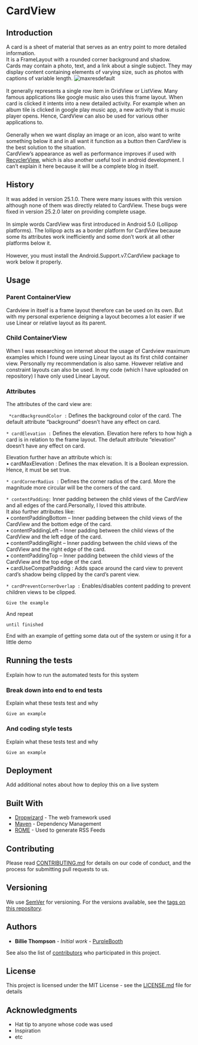 # CardView

## Introduction

A card is a sheet of material that serves as an entry point to more detailed information.<br> It is a FrameLayout with a rounded corner background and shadow.<br> Cards may contain a photo, text, and a link about a single subject. They may display content containing elements of varying size, such as photos with captions of variable length. 
![maxresdefault](https://user-images.githubusercontent.com/43182173/49682048-c7cf3600-fa7a-11e8-8f16-4187373ecd08.jpg)<br>
<br>It generally represents a single row item in GridView or ListView. Many famous applications like google music also uses this frame layout. When card is clicked it intents into a new detailed activity. For example when an album tile is clicked in google play music app, a new activity that is music player opens. Hence, CardView can also be used for various other applications to.<br>
<br>
Generally when we want display an image or an icon, also want to write something below it and in all want it function as a button then CardView is the best solution to the situation.<br>
CardView’s appearance as well as performance improves if used with [RecyclerView](https://developer.android.com/guide/topics/ui/layout/recyclerview), which is also another useful tool in android development. I can’t explain it here because it will be a complete blog in itself.

## History
It was added in version 25.1.0. There were many issues with this version although none of them was directly related to CardView. These bugs were fixed in version 25.2.0 later on providing complete usage.<br>
<br>
In simple words CardView was first introduced in Android 5.0 (Lollipop platforms). The lollipop acts as a border platform for CardView because some its attributes work inefficiently and some don’t work at all other platforms below it.<br>
<br> However, you must install the Android.Support.v7.CardView package to work below it properly.

## Usage

### Parent ContainerView
Cardview  in itself is a frame layout therefore can be used on its own. But with my personal experience deigning a layout becomes a lot easier if we use Linear or relative layout as its parent.<br>

### Child ContainerView
When I was researching on internet about the usage of Cardview maximum examples which I found were using Linear layout as its first child container view. Personally my recommendation is also same. However relative and constraint layouts can also be used. In my code (which I have uploaded on repository) I have only used Linear Layout.

### Attributes
The attributes of the card view are:<br>

``` *cardBackgroundColor :``` Defines the background color of the card. The default attribute “background” doesn’t have any effect on card.<br>

``` * cardElevation : ``` Defines the elevation. Elevation here refers to how high a card is in relation to the frame layout. The default attribute “elevation” doesn’t have any effect on card.<br>

Elevation further have an attribute which is:<br>
 •  cardMaxElevation : Defines the max elevation. It is a Boolean expression. Hence, it must be set true.<br>

``` * cardCornerRadius : ``` Defines the corner radius of the card. More the magnitude more circular will be the corners of the card.<br>

``` * contentPadding: ``` Inner padding between the child views of the CardView and all edges of the card.Personally, I loved this attribute.<br>It also further attributes like:<br>
•	contentPaddingBottom – Inner padding between the child views of the CardView and the bottom edge of the card.<br>
•	contentPaddingLeft – Inner padding between the child views of the CardView and the left edge of the card.<br>
•	contentPaddingRight – Inner padding between the child views of the CardView and the right edge of the card.<br>
•	contentPaddingTop – Inner padding between the child views of the CardView and the top edge of the card.<br>
• cardUseCompatPadding : Adds space around the card view to prevent card’s shadow being clipped by the card’s parent view. <br>

``` * cardPreventCornerOverlap : ``` Enables/disables content padding to prevent children views to be clipped.
 


```
Give the example
```

And repeat

```
until finished
```

End with an example of getting some data out of the system or using it for a little demo

## Running the tests

Explain how to run the automated tests for this system

### Break down into end to end tests

Explain what these tests test and why

```
Give an example
```

### And coding style tests

Explain what these tests test and why

```
Give an example
```

## Deployment

Add additional notes about how to deploy this on a live system

## Built With

* [Dropwizard](http://www.dropwizard.io/1.0.2/docs/) - The web framework used
* [Maven](https://maven.apache.org/) - Dependency Management
* [ROME](https://rometools.github.io/rome/) - Used to generate RSS Feeds

## Contributing

Please read [CONTRIBUTING.md](https://gist.github.com/PurpleBooth/b24679402957c63ec426) for details on our code of conduct, and the process for submitting pull requests to us.

## Versioning

We use [SemVer](http://semver.org/) for versioning. For the versions available, see the [tags on this repository](https://github.com/your/project/tags). 

## Authors

* **Billie Thompson** - *Initial work* - [PurpleBooth](https://github.com/PurpleBooth)

See also the list of [contributors](https://github.com/your/project/contributors) who participated in this project.

## License

This project is licensed under the MIT License - see the [LICENSE.md](LICENSE.md) file for details

## Acknowledgments

* Hat tip to anyone whose code was used
* Inspiration
* etc
